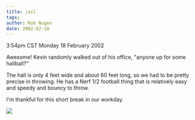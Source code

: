 ```yaml
---
title: jail
tags: 
author: Rob Nugen
date: 2002-02-18
---
```


<title></title>
<p class=date>3:54pm CST Monday 18 February 2002</p>

<p>Awesome!  Kevin randomly walked out of his office, "anyone up for
some hallball?"</p>

<p>The hall is only 4 feet wide and about 60 feet long, so we had to
be pretty precise in throwing.  He has a Nerf 1/2 football thing that
is relatively easy and speedy and bouncy to throw.</p>

<p>I'm thankful for this short break in our workday.</p>

<p><img src='/images/rob/wL-ROB.gif'/></p>

